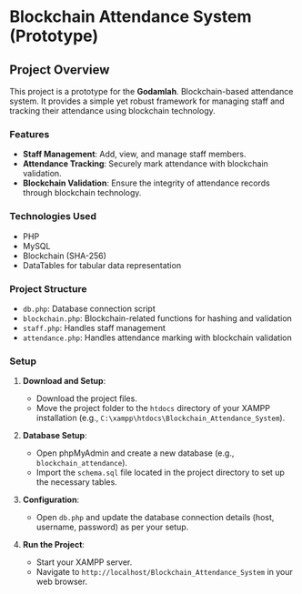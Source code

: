 # Blockchain Attendance System (Prototype)

## Project Overview

This project is a prototype for the **Godamlah**. Blockchain-based attendance system. It provides a simple yet robust framework for managing staff and tracking their attendance using blockchain technology.

### Features

- **Staff Management**: Add, view, and manage staff members.
- **Attendance Tracking**: Securely mark attendance with blockchain validation.
- **Blockchain Validation**: Ensure the integrity of attendance records through blockchain technology.

### Technologies Used

- PHP
- MySQL
- Blockchain (SHA-256)
- DataTables for tabular data representation

### Project Structure

- `db.php`: Database connection script
- `blockchain.php`: Blockchain-related functions for hashing and validation
- `staff.php`: Handles staff management
- `attendance.php`: Handles attendance marking with blockchain validation

### Setup

1. **Download and Setup**:
   - Download the project files.
   - Move the project folder to the `htdocs` directory of your XAMPP installation (e.g., `C:\xampp\htdocs\Blockchain_Attendance_System`).

2. **Database Setup**:
   - Open phpMyAdmin and create a new database (e.g., `blockchain_attendance`).
   - Import the `schema.sql` file located in the project directory to set up the necessary tables.

3. **Configuration**:
   - Open `db.php` and update the database connection details (host, username, password) as per your setup.

4. **Run the Project**:
   - Start your XAMPP server.
   - Navigate to `http://localhost/Blockchain_Attendance_System` in your web browser.

